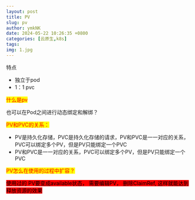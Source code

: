 ```yaml
---
layout: post
title: PV
slug: pv
author: ymkNK
date: 2024-05-22 10:26:35 +0800
categories: [云原生,k8s]
tags: 
img: 1.jpg
---
```


特点

* 独立于pod
* 1：1 pvc

<mark style="color:red;">什么是pv</mark>

也可以在Pod之间进行动态绑定和解绑？



<mark style="color:red;">PV和PVC的关系：</mark>

* PV是持久化存储，PVC是持久化存储的请求，PV和PVC是一一对应的关系，PVC可以绑定多个PV，但是PV只能绑定一个PVC
* PV和PVC是一一对应的关系，PVC可以绑定多个PV，但是PV只能绑定一个PVC

<mark style="color:red;">PV怎么在使用的过程中扩容？</mark>



<mark style="background-color:red;">使用过的 PV要变成available状态， 需要编辑PV， 删除ClaimRef, 这样就能达到释放资源的效果</mark>
